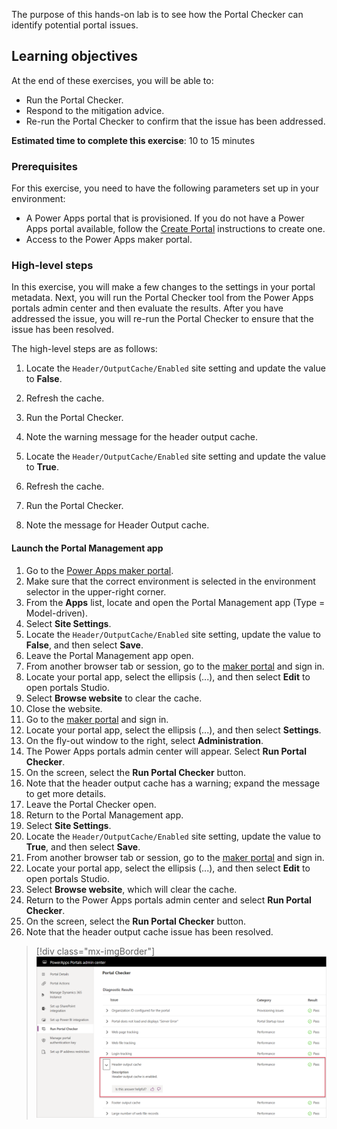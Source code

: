 The purpose of this hands-on lab is to see how the Portal Checker can identify potential portal issues.

## Learning objectives

At the end of these exercises, you will be able to:

- Run the Portal Checker.
- Respond to the mitigation advice.
- Re-run the Portal Checker to confirm that the issue has been addressed.

**Estimated time to complete this exercise**: 10 to 15 minutes

### Prerequisites

For this exercise, you need to have the following parameters set up in your environment:

- A Power Apps portal that is provisioned. If you do not have a Power Apps portal available, follow the [Create Portal](https://docs.microsoft.com/powerapps/maker/portals/create-portal/?azure-portal=true) instructions to create one.
- Access to the Power Apps maker portal.

### High-level steps

In this exercise, you will make a few changes to the settings in your portal metadata. Next, you will run the Portal Checker tool from the Power Apps portals admin center and then evaluate the results. After you have addressed the issue, you will re-run the Portal Checker to ensure that the issue has been resolved.

The high-level steps are as follows:

1. Locate the `Header/OutputCache/Enabled` site setting and update the value to **False**.

1. Refresh the cache.

1. Run the Portal Checker.

1. Note the warning message for the header output cache.

1. Locate the `Header/OutputCache/Enabled` site setting and update the value to **True**.

1. Refresh the cache.

1. Run the Portal Checker.

1. Note the message for Header Output cache.


#### Launch the Portal Management app

1. Go to the [Power Apps maker portal](https://make.powerapps.com/?azure-portal=true).
1. Make sure that the correct environment is selected in the environment selector in the upper-right corner.
1. From the **Apps** list, locate and open the Portal Management app (Type = Model-driven).
1. Select **Site Settings**.
1. Locate the `Header/OutputCache/Enabled` site setting, update the value to **False**, and then select **Save**.
1. Leave the Portal Management app open.
1. From another browser tab or session, go to the [maker portal](https://make.powerapps.com/?azure-portal=true) and sign in.  
1. Locate your portal app, select the ellipsis (...), and then select **Edit** to open portals Studio.
1. Select **Browse website** to clear the cache.
1. Close the website.
1. Go to the [maker portal](https://make.powerapps.com/?azure-portal=true) and sign in.  
1. Locate your portal app, select the ellipsis (...), and then select **Settings**.
1. On the fly-out window to the right, select **Administration**.
1. The Power Apps portals admin center will appear. Select **Run Portal Checker**.
1. On the screen, select the **Run Portal Checker** button.
1. Note that the header output cache has a warning; expand the message to get more details.
1. Leave the Portal Checker open.
1. Return to the Portal Management app.
1. Select **Site Settings**.
1. Locate the `Header/OutputCache/Enabled` site setting, update the value to **True**, and then select **Save**.
1. From another browser tab or session, go to the [maker portal](https://make.powerapps.com/?azure-portal=true) and sign in.  
1. Locate your portal app, select the ellipsis (...), and then select **Edit** to open portals Studio.
1. Select **Browse website**, which will clear the cache.
1. Return to the Power Apps portals admin center and select **Run Portal Checker**.
1. On the screen, select the **Run Portal Checker** button.
1. Note that the header output cache issue has been resolved.

> [!div class="mx-imgBorder"]
> [![Portal Checker](../media/portal-checker-exercise.png)](../media/portal-checker-exercise.png#lightbox)
